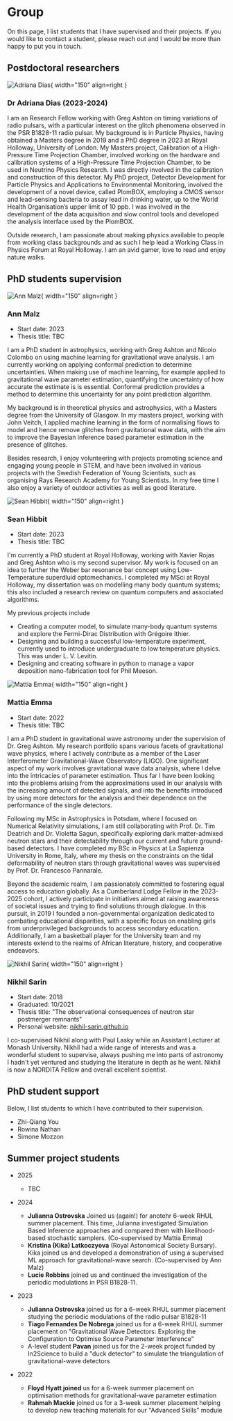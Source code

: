 # Group

On this page, I list students that I have supervised and their projects. If you
would like to contact a student, please reach out and I would be more than happy
to put you in touch.

## Postdoctoral researchers

![Adriana Dias](img/Adriana.jpg){ width="150" align=right }
### Dr Adriana Dias (2023-2024)
I am an Research Fellow working with Greg Ashton on timing variations of radio pulsars, with a particular interest on the glitch phenomena observed in the PSR B1828-11 radio pulsar. My background is in Particle Physics, having obtained a Masters degree in 2019 and a PhD degree in 2023 at Royal Holloway, University of London. My Masters project, Calibration of a High-Pressure Time Projection Chamber, involved working on the hardware and calibration systems of a High-Pressure Time Projection Chamber, to be used in Neutrino Physics Research. I was directly involved in the calibration and construction of this detector. My PhD project, Detector Development for Particle Physics and Applications to Environmental Monitoring, involved the development of a novel device, called PlomBOX, employing a CMOS sensor and lead-sensing bacteria to assay lead in drinking water, up to the World Health Organisation’s upper limit of 10 ppb. I was involved in the development of the data acquisition and slow control tools and developed the analysis interface used by the PlomBOX.

Outside research, I am passionate about making physics available to people from working class backgrounds and as such I help lead a Working Class in Physics Forum at Royal Holloway.
I am an avid gamer, love to read and enjoy nature walks.


## PhD students supervision

![Ann Malz](img/Ann.jpg){ width="150" align=right }
### Ann Malz 
- Start date: 2023
- Thesis title: TBC


I am a PhD student in astrophysics, working with Greg Ashton and Nicolo Colombo on using machine learning for gravitational wave analysis. I am currently working on applying conformal prediction to determine uncertainties. When making use of machine learning, for example applied to gravitational wave parameter estimation, quantifying the uncertainty of how accurate the estimate is is essential. Conformal prediction provides a method to determine this uncertainty for any point prediction algorithm. 

My background is in theoretical physics and astrophysics, with a Masters degree from the University of Glasgow. In my masters project, working with John Veitch, I applied machine learning in the form of normalising flows to model and hence remove glitches from gravitational wave data, with the aim to improve the Bayesian inference based parameter estimation in the presence of glitches. 

Besides research, I enjoy volunteering with projects promoting science and engaging young people in STEM, and have been involved in various projects with the Swedish Federation of Young Scientists, such as organising Rays Research Academy for Young Scientists. In my free time I also enjoy a variety of outdoor activities as well as good literature.

![Sean Hibbit](img/Sean.png){ width="150" align=right }
### Sean Hibbit
- Start date: 2023
- Thesis title: TBC

I'm currently a PhD student at Royal Holloway, working with Xavier Rojas and
Greg Ashton who is my second supervisor. My work is focused on an idea to
further the Weber bar resonance bar concept using Low-Temperature superdluid
optomechanics. I completed my MSci at Royal Holloway, my dissertation was
on modelling many body quantum systems; this also included a research review on
quantum computers and associated algorithms.

My previous projects include

- Creating a computer model, to simulate many-body quantum systems and explore the Fermi-Dirac Distribution with Grégoire Ithier.
- Designing and building a successful low-temperature experiment, currently used to introduce undergraduate to low temperature physics. This was under L. V. Levitin.
- Designing and creating software in python to manage a vapor deposition nano-fabrication tool for Phil Meeson.

![Mattia Emma](img/Mattia.jpeg){ width="150" align=right }
### Mattia Emma
- Start date: 2022
- Thesis title: TBC

I am a PhD student in gravitational wave astronomy under the supervision of Dr. Greg Ashton. My research portfolio spans various facets of gravitational wave physics, where I actively contribute as a member of the Laser Interferometer Gravitational-Wave Observatory (LIGO). One significant aspect of my work involves gravitational wave data analysis, where I delve into the intricacies of parameter estimation. Thus far I have been looking into the problems arising from the approximations used in our analysis with the increasing amount of detected signals, and into the benefits introduced by using more detectors for the analysis and their dependence on the performance of the single detectors.

Following my MSc in Astrophysics in Potsdam, where I focused on Numerical Relativity simulations, I am still collaborating with Prof. Dr.  Tim Deatrich and Dr. Violetta Sagun, specifically exploring dark matter-admixed neutron stars and their detectability through our current and future ground-based detectors. I have completed my BSc in Physics at La Sapienza University in Rome, Italy, where my thesis on the constraints on the tidal deformability of neutron stars through gravitational waves was supervised by Prof. Dr. Francesco Pannarale.

Beyond the academic realm, I am passionately committed to fostering equal access to education globally. As a Cumberland Lodge Fellow in the 2023-2025 cohort, I actively participate in initiatives aimed at raising awareness of societal issues and trying to find solutions through dialogue. In this pursuit, in 2019 I founded a non-governmental organization dedicated to combating educational disparities, with a specific focus on enabling girls from underprivileged backgrounds to access secondary education. Additionally, I am a basketball player for the University team and my interests extend to the realms of African literature, history, and cooperative endeavors.


![Nikhil Sarin](img/Nikhil.jpg){ width="150" align=right }
### Nikhil Sarin
- Start date: 2018
- Graduated: 10/2021
- Thesis title: "The observational consequences of neutron star postmerger remnants"
- Personal website: [nikhil-sarin.github.io](https://nikhil-sarin.github.io)

I co-supervised Nikhil along with Paul Lasky while an Assistant Lecturer at Monash University. Nikhil had a wide range of interests and was a wonderful student to supervise, always pushing me into parts of astronomy I hadn't yet ventured and studying the literature in depth as he went. Nikhil is now a NORDITA Fellow and overall excellent scientist.


## PhD student support
Below, I list students to which I have contributed to their supervision.

- Zhi-Qiang You
- Rowina Nathan
- Simone Mozzon

## Summer project students
* 2025
    * TBC
* 2024
    * **Julianna Ostrovska** Joined us (again!) for anotehr 6-week RHUL summer placement. This time, Julianna investigated Simulation Based Inference approaches and compared them with likelihood-based stochastic samplers. (Co-supervised by Mattia Emma)
    * **Kristina (Kika) Latkoczyova** (Royal Astonomical Society Bursary). Kika joined us and developed a demonstration of using a supervised ML approach for gravitational-wave search. (Co-supervised by Ann Malz)
    * **Lucie Robbins** joined us and continued the investigation of the periodic modulations in PSR B1828-11.

* 2023
    * **Julianna Ostrovska** joined us for a 6-week RHUL summer placement studying the periodic modulations of the radio pulsar B1828-11
    * **Tiago Fernandes De Nobrega** joined us for a 6-week RHUL summer placement on "Gravitational Wave Detectors: Exploring the Configuration to Optimise Source Parameter Interference"
    * A-level student **Pavan** joined us for the 2-week project funded by In2Science to build a "duck detector" to simulate the triangulation of gravitational-wave detectors

* 2022
    * **Floyd Hyatt joined** us for a 6-week summer placement on optimisation methods for gravitational-wave parameter estimation
    * **Rahmah Mackie** joined us for a 3-week summer placement helping to develop new teaching materials for our "Advanced Skills" module
